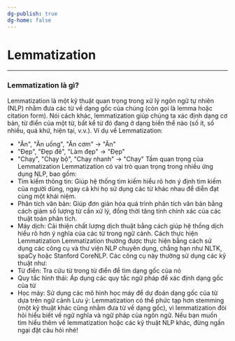 ```yaml
---
dg-publish: true
dg-home: false
---
```

# Lemmatization
---
### Lemmatization là gì?
Lemmatization là một kỹ thuật quan trọng trong xử lý ngôn ngữ tự nhiên (NLP) nhằm đưa các từ về dạng gốc của chúng (còn gọi là lemma hoặc citation form). Nói cách khác, lemmatization giúp chúng ta xác định dạng cơ bản, từ điển của một từ, bất kể từ đó đang ở dạng biến thể nào (số ít, số nhiều, quá khứ, hiện tại, v.v.).
Ví dụ về Lemmatization:
 * "Ăn", "Ăn uống", "Ăn cơm" -> "Ăn"
 * "Đẹp", "Đẹp đẽ", "Làm đẹp" -> "Đẹp"
 * "Chạy", "Chạy bộ", "Chạy nhanh" -> "Chạy"
Tầm quan trọng của Lemmatization
Lemmatization có vai trò quan trọng trong nhiều ứng dụng NLP, bao gồm:
 * Tìm kiếm thông tin: Giúp hệ thống tìm kiếm hiểu rõ hơn ý định tìm kiếm của người dùng, ngay cả khi họ sử dụng các từ khác nhau để diễn đạt cùng một khái niệm.
 * Phân tích văn bản: Giúp đơn giản hóa quá trình phân tích văn bản bằng cách giảm số lượng từ cần xử lý, đồng thời tăng tính chính xác của các thuật toán phân tích.
 * Máy dịch: Cải thiện chất lượng dịch thuật bằng cách giúp hệ thống dịch hiểu rõ hơn ý nghĩa của các từ trong ngữ cảnh.
Cách thực hiện Lemmatization
Lemmatization thường được thực hiện bằng cách sử dụng các công cụ và thư viện NLP chuyên dụng, chẳng hạn như NLTK, spaCy hoặc Stanford CoreNLP. Các công cụ này thường sử dụng các kỹ thuật như:
 * Từ điển: Tra cứu từ trong từ điển để tìm dạng gốc của nó
 * Quy tắc hình thái: Áp dụng các quy tắc ngữ pháp để xác định dạng gốc của từ
 * Học máy: Sử dụng các mô hình học máy để dự đoán dạng gốc của từ dựa trên ngữ cảnh
Lưu ý: Lemmatization có thể phức tạp hơn stemming (một kỹ thuật khác cũng nhằm đưa từ về dạng gốc), vì lemmatization đòi hỏi hiểu biết về ngữ nghĩa và ngữ pháp của ngôn ngữ.
Nếu bạn muốn tìm hiểu thêm về lemmatization hoặc các kỹ thuật NLP khác, đừng ngần ngại đặt câu hỏi nhé!
